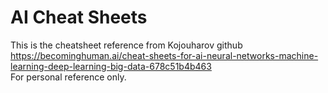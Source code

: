 # AI Cheat Sheets
This is the cheatsheet reference from Kojouharov github  
https://becominghuman.ai/cheat-sheets-for-ai-neural-networks-machine-learning-deep-learning-big-data-678c51b4b463  
For personal reference only.
